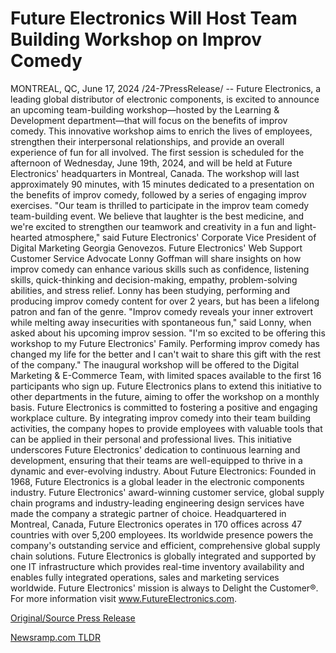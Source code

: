 # Future Electronics Will Host Team Building Workshop on Improv Comedy

MONTREAL, QC, June 17, 2024 /24-7PressRelease/ -- Future Electronics, a leading global distributor of electronic components, is excited to announce an upcoming team-building workshop—hosted by the Learning & Development department—that will focus on the benefits of improv comedy.   This innovative workshop aims to enrich the lives of employees, strengthen their interpersonal relationships, and provide an overall experience of fun for all involved.  The first session is scheduled for the afternoon of Wednesday, June 19th, 2024, and will be held at Future Electronics' headquarters in Montreal, Canada. The workshop will last approximately 90 minutes, with 15 minutes dedicated to a presentation on the benefits of improv comedy, followed by a series of engaging improv exercises.  "Our team is thrilled to participate in the improv team comedy team-building event. We believe that laughter is the best medicine, and we're excited to strengthen our teamwork and creativity in a fun and light-hearted atmosphere," said Future Electronics' Corporate Vice President of Digital Marketing Georgia Genovezos.  Future Electronics' Web Support Customer Service Advocate Lonny Goffman will share insights on how improv comedy can enhance various skills such as confidence, listening skills, quick-thinking and decision-making, empathy, problem-solving abilities, and stress relief. Lonny has been studying, performing and producing improv comedy content for over 2 years, but has been a lifelong patron and fan of the genre.  "Improv comedy reveals your inner extrovert while melting away insecurities with spontaneous fun," said Lonny, when asked about his upcoming improv session. "I'm so excited to be offering this workshop to my Future Electronics' Family. Performing improv comedy has changed my life for the better and I can't wait to share this gift with the rest of the company."  The inaugural workshop will be offered to the Digital Marketing & E-Commerce Team, with limited spaces available to the first 16 participants who sign up. Future Electronics plans to extend this initiative to other departments in the future, aiming to offer the workshop on a monthly basis.  Future Electronics is committed to fostering a positive and engaging workplace culture. By integrating improv comedy into their team building activities, the company hopes to provide employees with valuable tools that can be applied in their personal and professional lives. This initiative underscores Future Electronics' dedication to continuous learning and development, ensuring that their teams are well-equipped to thrive in a dynamic and ever-evolving industry.  About Future Electronics:  Founded in 1968, Future Electronics is a global leader in the electronic components industry. Future Electronics' award-winning customer service, global supply chain programs and industry-leading engineering design services have made the company a strategic partner of choice.  Headquartered in Montreal, Canada, Future Electronics operates in 170 offices across 47 countries with over 5,200 employees. Its worldwide presence powers the company's outstanding service and efficient, comprehensive global supply chain solutions. Future Electronics is globally integrated and supported by one IT infrastructure which provides real-time inventory availability and enables fully integrated operations, sales and marketing services worldwide.  Future Electronics' mission is always to Delight the Customer®. For more information visit www.FutureElectronics.com. 

[Original/Source Press Release](https://www.24-7pressrelease.com/press-release/511657/future-electronics-will-host-team-building-workshop-on-improv-comedy) 

[Newsramp.com TLDR](https://newsramp.com/None) 